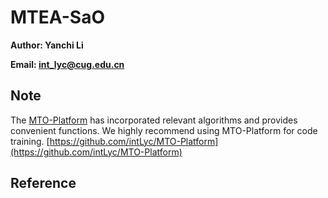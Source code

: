 # MTEA-SaO

**Author: Yanchi Li**

**Email: int_lyc@cug.edu.cn**


## Note

The [MTO-Platform](https://github.com/intLyc/MTO-Platform) has incorporated relevant algorithms and provides convenient functions. We highly recommend using MTO-Platform for code training. [https://github.com/intLyc/MTO-Platform](https://github.com/intLyc/MTO-Platform)


## Reference

> 